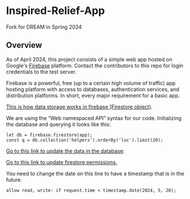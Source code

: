 # Inspired-Relief-App

Fork for DREAM in Spring 2024

## Overview

As of April 2024, this project consists of a simple web app hosted on Google's
[Firebase](https://console.firebase.google.com/u/0/) platform. Contact the
contributors to this repo for login credentials to the test server.

Firebase is a powerful, free (up to a certain high volume of traffic) app
hosting platform with access to databases, authentication services, and
distribution platforms. In short, every major requirement for a basic app.

[This is how data storage works in firebase (Firestore object)](https://firebase.google.com/docs/firestore/data-model).

We are using the “Web namespaced API” syntax for our code. Initializing the
database and querying it looks like this:

```
let db = firebase.firestore(app);
const q = db.collection('helpers').orderBy('loc').limit(20);
```

[Go to this link to update the data in the database](https://console.firebase.google.com/u/0/project/mental-health-equity/firestore/data/~2F):

[Go to this link to update firestore permissions.](https://console.firebase.google.com/u/0/project/mental-health-equity/firestore/rules)

You need to change the date on this line to have a timestamp that is in the
future.

```
allow read, write: if request.time < timestamp.date(2024, 5, 20);
```
